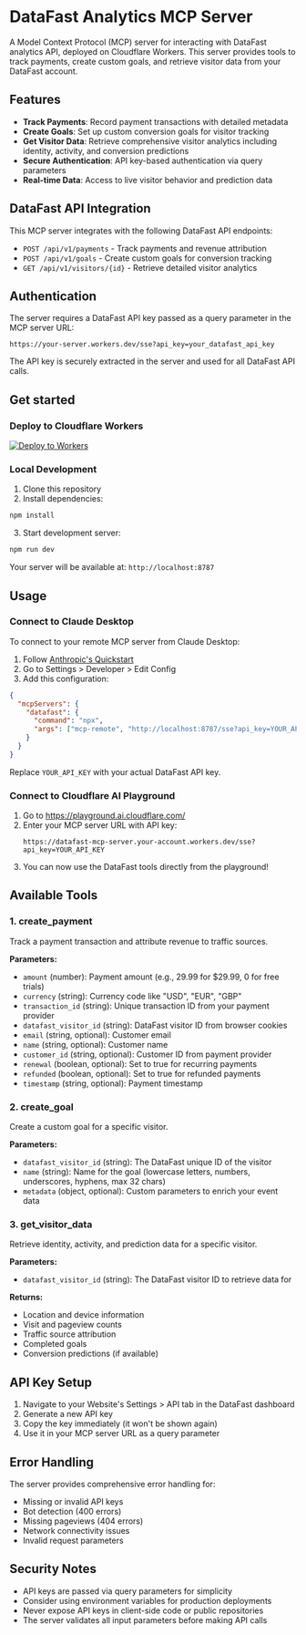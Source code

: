# DataFast Analytics MCP Server

A Model Context Protocol (MCP) server for interacting with DataFast analytics API, deployed on Cloudflare Workers. This server provides tools to track payments, create custom goals, and retrieve visitor data from your DataFast account.

## Features

- **Track Payments**: Record payment transactions with detailed metadata
- **Create Goals**: Set up custom conversion goals for visitor tracking
- **Get Visitor Data**: Retrieve comprehensive visitor analytics including identity, activity, and conversion predictions
- **Secure Authentication**: API key-based authentication via query parameters
- **Real-time Data**: Access to live visitor behavior and prediction data

## DataFast API Integration

This MCP server integrates with the following DataFast API endpoints:

- `POST /api/v1/payments` - Track payments and revenue attribution
- `POST /api/v1/goals` - Create custom goals for conversion tracking
- `GET /api/v1/visitors/{id}` - Retrieve detailed visitor analytics

## Authentication

The server requires a DataFast API key passed as a query parameter in the MCP server URL:

```
https://your-server.workers.dev/sse?api_key=your_datafast_api_key
```

The API key is securely extracted in the server and used for all DataFast API calls.

## Get started

### Deploy to Cloudflare Workers

[![Deploy to Workers](https://deploy.workers.cloudflare.com/button)](https://deploy.workers.cloudflare.com/?url=https://github.com/cloudflare/ai/tree/main/demos/remote-mcp-authless)

### Local Development

1. Clone this repository
2. Install dependencies:

```bash
npm install
```

3. Start development server:

```bash
npm run dev
```

Your server will be available at: `http://localhost:8787`

## Usage

### Connect to Claude Desktop

To connect to your remote MCP server from Claude Desktop:

1. Follow [Anthropic's Quickstart](https://modelcontextprotocol.io/quickstart/user)
2. Go to Settings > Developer > Edit Config
3. Add this configuration:

```json
{
  "mcpServers": {
    "datafast": {
      "command": "npx",
      "args": ["mcp-remote", "http://localhost:8787/sse?api_key=YOUR_API_KEY"]
    }
  }
}
```

Replace `YOUR_API_KEY` with your actual DataFast API key.

### Connect to Cloudflare AI Playground

1. Go to https://playground.ai.cloudflare.com/
2. Enter your MCP server URL with API key:
   ```
   https://datafast-mcp-server.your-account.workers.dev/sse?api_key=YOUR_API_KEY
   ```
3. You can now use the DataFast tools directly from the playground!

## Available Tools

### 1. create_payment

Track a payment transaction and attribute revenue to traffic sources.

**Parameters:**

- `amount` (number): Payment amount (e.g., 29.99 for $29.99, 0 for free trials)
- `currency` (string): Currency code like "USD", "EUR", "GBP"
- `transaction_id` (string): Unique transaction ID from your payment provider
- `datafast_visitor_id` (string): DataFast visitor ID from browser cookies
- `email` (string, optional): Customer email
- `name` (string, optional): Customer name
- `customer_id` (string, optional): Customer ID from payment provider
- `renewal` (boolean, optional): Set to true for recurring payments
- `refunded` (boolean, optional): Set to true for refunded payments
- `timestamp` (string, optional): Payment timestamp

### 2. create_goal

Create a custom goal for a specific visitor.

**Parameters:**

- `datafast_visitor_id` (string): The DataFast unique ID of the visitor
- `name` (string): Name for the goal (lowercase letters, numbers, underscores, hyphens, max 32 chars)
- `metadata` (object, optional): Custom parameters to enrich your event data

### 3. get_visitor_data

Retrieve identity, activity, and prediction data for a specific visitor.

**Parameters:**

- `datafast_visitor_id` (string): The DataFast visitor ID to retrieve data for

**Returns:**

- Location and device information
- Visit and pageview counts
- Traffic source attribution
- Completed goals
- Conversion predictions (if available)

## API Key Setup

1. Navigate to your Website's Settings > API tab in the DataFast dashboard
2. Generate a new API key
3. Copy the key immediately (it won't be shown again)
4. Use it in your MCP server URL as a query parameter

## Error Handling

The server provides comprehensive error handling for:

- Missing or invalid API keys
- Bot detection (400 errors)
- Missing pageviews (404 errors)
- Network connectivity issues
- Invalid request parameters

## Security Notes

- API keys are passed via query parameters for simplicity
- Consider using environment variables for production deployments
- Never expose API keys in client-side code or public repositories
- The server validates all input parameters before making API calls

